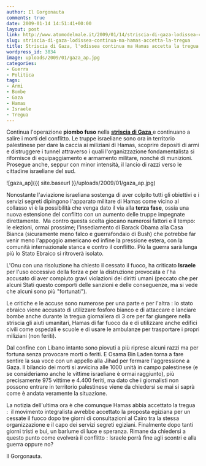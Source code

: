 ```yaml
---
author: Il Gorgonauta
comments: true
date: 2009-01-14 14:51:41+00:00
layout: post
link: http://www.atomodelmale.it/2009/01/14/striscia-di-gaza-lodissea-continua-ma-hamas-accetta-la-tregua/
slug: striscia-di-gaza-lodissea-continua-ma-hamas-accetta-la-tregua
title: Striscia di Gaza, l'odissea continua ma Hamas accetta la tregua.
wordpress_id: 3834
image: uploads/2009/01/gaza_ap.jpg
categories:
- Guerra
- Politica
tags:
- Armi
- Bombe
- Gaza
- Hamas
- Israele
- Tregua
---
```


Continua l'operazione **piombo fuso** nella [**striscia di Gaza** ](/2009/01/07/guerra-violenza-e-morte-nella-striscia-di-gaza/)e continuano a salire i morti del conflitto. Le truppe israeliane sono ora in territorio palestinese per dare la caccia ai miliziani di Hamas, scoprire depositi di armi e distruggere i tunnel attraverso i quali l'organizzazione fondamentalista si rifornisce di equipaggiamento e armamento militare, nonché di munizioni. Prosegue anche, seppur con minor intensità, il lancio di razzi verso le cittadine israeliane del sud.

![gaza_ap]({{ site.baseurl }}/uploads/2009/01/gaza_ap.jpg)

Nonostante l'aviazione israeliana sostenga di aver colpito tutti gli obiettivi e i servizi segreti dipingono l'apparato militare di Hamas come vicino al collasso vi è la possibilità che venga dato il via alla **terza fase**, ossia una nuova estensione del conflitto con un aumento delle truppe impegnate direttamente.  Ma contro questa scelta giocano numerosi fattori e il tempo: le elezioni, ormai prossime; l'insediamento di Barack Obama alla Casa Bianca (sicuramente meno falco e guerrafondaio di Bush) che potrebbe far venir meno l'appoggio americano ed infine la pressione estera, con la comunità internazionale stanca e contro il conflitto. Più la guerra sarà lunga più lo Stato Ebraico si ritroverà isolato.

L'Onu con una risoluzione ha chiesto il cessato il fuoco, ha criticato **Israele** per l'uso eccessivo della forza e per la distruzione provocata e l'ha accusato di aver compiuto gravi violazioni dei diritti umani (peccato che per alcuni Stati questo comporti delle sanzioni e delle conseguenze, ma si vede che alcuni sono più "fortunati").

Le critiche e le accuse sono numerose per una parte e per l'altra : lo stato ebraico viene accusato di utilizzare fosforo bianco e di attaccare e lanciare bombe anche durante la tregua giornaliera di 3 ore per far giungere nella striscia gli aiuti umanitari, Hamas di far fuoco da e di utilizzare anche edifici civili come ospedali e scuole e di usare le ambulanze per trasportare i propri miliziani (non feriti).

Dal confine con Libano intanto sono piovuti a più riprese alcuni razzi ma per fortuna senza provocare morti o feriti. E Osama Bin Laden torna a fare sentire la sua voce con un appello alla Jihad per fermare l'aggressione a Gaza. Il bilancio dei morti si avvicina alle 1000 unità in campo palestinese (e se consideriamo anche le vittime israeliane è ormai raggiunto), più precisamente 975 vittime e 4.400 feriti, ma dato che i giornalisti non possono entrare in territorio palestinese viene da chiedersi se mai si saprà come è andata veramente la situazione.

La notizia dell'ultima ora è che comunque Hamas abbia accettato la tregua :  il movimento integralista avrebbe accettato la proposta egiziana per un cessate il fuoco dopo tre giorni di consultazioni al Cairo tra la stessa organizzazione e il capo dei servizi segreti egiziani. Finalmente dopo tanti giorni tristi e bui, un barlume di luce e speranza. Rimane da chiedersi a questo punto come evolverà il conflitto : Israele porrà fine agli scontri e alla guerra oppure no?

Il Gorgonauta.
